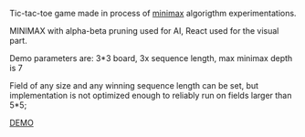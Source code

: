 Tic-tac-toe game made in process of [minimax](//en.wikipedia.org/wiki/Minimax) algorigthm experimentations.

MINIMAX with alpha-beta pruning used for AI, React used for the visual part.

Demo parameters are: 3*3 board, 3x sequence length, max minimax depth is 7

Field of any size and any winning sequence length can be set, but implementation is not optimized enough to reliably run on fields larger than 5*5;

[DEMO](https://alpatovdanila.github.io/tic-tac-minimax/)



